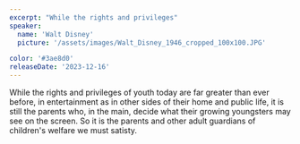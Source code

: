 ```yaml
---
excerpt: "While the rights and privileges"
speaker:
  name: 'Walt Disney'
  picture: '/assets/images/Walt_Disney_1946_cropped_100x100.JPG'

color: '#3ae8d0'
releaseDate: '2023-12-16'
---
```

While the rights and privileges of youth today are far greater than ever before, in entertainment as in other sides of their home and public life, it is still the parents who, in the main, decide what their growing youngsters may see on the screen. So it is the parents and other adult guardians of children's welfare we must satisty.
